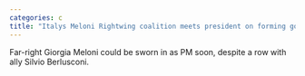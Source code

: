 ```yaml
---
categories: c
title: "Italys Meloni Rightwing coalition meets president on forming government"
---
```

Far-right Giorgia Meloni could be sworn in as PM soon, despite a row with ally Silvio Berlusconi.